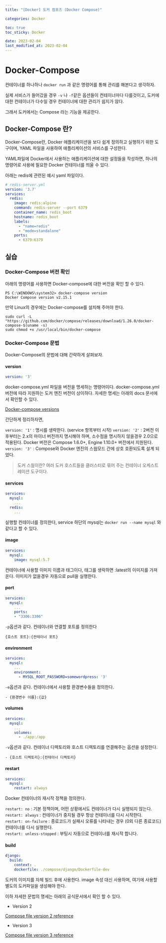 ```yaml
---
title: "[Docker] 도커 컴포즈 (Docker Compose)"

categories: Docker

toc: true
toc_sticky: Docker

date: 2023-02-04
last_modified_at: 2023-02-04
---
```


# Docker-Compose

컨테이너를 하나하나 `docker run` 과 같은 명령어를 통해 관리를 해본다고 생각하자.

실제 서비스가 들어갔을 경우 `-v` 나 `-f`같은 옵션들이 컨테이너마다 다를것이고, 도커에 대한 컨테이너가 다수일 경우 컨테이너에 대한 관리가 쉽지가 않다.

그래서 도커에서는 Compose 라는 기능을 제공한다.

## Docker-Compose 란?

Docker-Compose란, Docker 애플리케이션을 보다 쉽게 정의하고 실행하기 위한 도구이며, YAML 파일을 사용하여 애플리케이션의 서비스를 구성한다.

YAML파일에 Docker에서 사용하는 애플리케이션에 대한 설정들을 작성하면, 하나의 명령어로 사용에 필요한 Docker 컨테이너를 띄울 수 있다.

아래는 redis에 관련된 예시 yaml 파일이다.

```yaml
# redis-server.yml
version: '3.7'
services:
  redis:
    image: redis:alpine
    command: redis-server --port 6379
    container_name: redis_boot
    hostname: redis_boot
    labels:
      - "name=redis"
      - "mode=standalone"
    ports:
      - 6379:6379
```

## 실습

### Docker-Compose 버전 확인

아래의 명령어를 사용하면 Docker-compose에 대한 버전을 확인 할 수 있다.

```shell
PS C:\WINDOWS\system32> docker-compose version
Docker Compose version v2.15.1
```

만약 Linux의 경우에는 Docker-compose를 설치해 주어야 한다.

```shell
sudo curl -L "https://github.com/docker/compose/releases/download/1.26.0/docker-compose-$(uname -s)
sudo chmod +x /usr/local/bin/docker-compose
```

### Docker-Compose 문법


Docker-Compose의 문법에 대해 간략하게 살펴보자.

#### version


```yaml
version: '3'
```

docker-compose.yml 파일을 버전을 명세하는 명령어이다.
docker-compose.yml 버전에 따라 지원하는 도커 엔진 버전이 상이하다. 자세한 명세는 아래의 docs 문서에서 확인할 수 있다.

[Docker-compose versions](https://docs.docker.com/compose/compose-file/compose-versioning/)

간단하게 정리하자면,

`version: '1'` : 명시를 생략한다. (service 항목부터 시작)
`version: '2'` : 2버전 이후부터는 2.x의 마이너 버전까지 명시해야 하며, 소수점을 명시하지 않을경우 2.0으로 적용된다. Docker 버전은 Compose 1.6.0+, Engine 1.10.0+ 버전에서 지원된다.
`version: '3'` : Compose와 Docker 엔진의 스웜모드 간에 상호 호환되도록 설계 되었다.

> 도커 스웜이란? 여러 도커 호스트들을 클러스터로 묶어 주는 컨테이너 오케스트레이션 도구이다.

#### services


```yaml
services:
  mysql:
    ...
  redis:
    ...
```

실행할 컨테이너를 정의한다, service 하단의 mysql는 `docker run --name mysql` 와 같다고 할 수 있다.

#### image


```yaml
services:
  mysql:
    image: mysql:5.7
```

컨테이너에 사용할 이미지 이름과 태그이다, 태그를 생락하면 :latest의 이미지를 가져온다. 이미지가 없을경우 자동으로 pull을 실행한다.

#### port


```yaml
services:
  mysql:
    ...
    ports:
    - "3306:3306"
```

`-p`옵션과 같다. 컨테이너와 연결할 포트를 정의한다 

`{호스트 포트}:{컨테이너 포트}`

#### environment


```yaml
services:
  mysql:
    ...
    environment:
      - MYSQL_ROOT_PASSWORD=somewordpress: '3'
```

`-e`옵션과 같다. 컨테이너에서 사용할 환경변수들을 정의한다. 

`- {환경변수 이름}:{값}`

#### volumes


```yaml
services:
  mysql:
    ...
    volumes:
      - ./app:/app
```

`-v`옵션과 같다. 컨테이너 디렉토리와 호스트 디렉토리를 연결해주는 옵션을 설정한다. 

`- {호스트 디렉토리}:{컨테이너 디렉토리}`

#### restart


```yaml
services:
  mysql:
    restart: always
```

Docker 컨테이너의 재시작 정책을 정의한다.

`restart: no` : 기본 정책이며, 어떤 상황에서도 컨테이너가 다시 실행되지 않는다.  
`restart: always` : 컨테이너가 중지될 경우 항상 컨테이너를 다시 시작한다.  
`restart: on-failure` :  종료코드가 실패시 오류를 나타내는 경우 (0외 다른 종료코드) 컨테이너를 다시 실행한다.  
`restart: unless-stopped` : 부팅시 자동으로 컨테이너를 재시작 합니다.


#### build

```yaml
django:
  build:
    context: .
    dockerfile: ./compose/django/Dockerfile-dev
```

도커의 이미지를 자체 빌드 후에 사용한다. image 속성 대신 사용하며, 여기에 사용할 별도의 도커파일을 생성해야 한다.


이하 자세한 문법의 명세는 아래의 공식문서에서 확인 할 수 있다.

- Version 2

[Compose file version 2 reference](https://docs.docker.com/compose/compose-file/compose-file-v2/)

- Version 3

[Compose file version 3 reference](https://docs.docker.com/compose/compose-file/compose-file-v3/)

